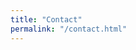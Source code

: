 ```yaml
---
title: "Contact"
permalink: "/contact.html"
---
```


<script src="https://unpkg.com/tripetto-runner-foundation"></script>
<script src="https://unpkg.com/tripetto-runner-autoscroll"></script>
<script src="https://unpkg.com/tripetto-services"></script>
<script>
var tripetto = TripettoServices.init({ token: "eyJhbGciOiJIUzI1NiIsInR5cCI6IkpXVCJ9.eyJ1c2VyIjoiRzFLVVRMR2JQMGtuY0Z1QkUyR25Ub2VhKzFEZjU2UXRWNFJ2K05YRWJrWT0iLCJkZWZpbml0aW9uIjoiYmIvTk5CeW11UUdBeWdMY3BmZlhOYU9VaFlUU2hlZURFTUo1WHE3K2tIbz0iLCJ0eXBlIjoiY29sbGVjdCJ9.hLz694Py6JaFE-11vTEUPrIdP6OqPHiJ7ZRDP0dHeGM" });

TripettoAutoscroll.run({
	element: document.body, /* Or supply your own element here */
	definition: tripetto.definition,
	styles: tripetto.styles,
	l10n: tripetto.l10n,
	locale: tripetto.locale,
	translations: tripetto.translations,
	attachments: tripetto.attachments,
	onSubmit: tripetto.onSubmit,
	persistent: true
});
</script>
